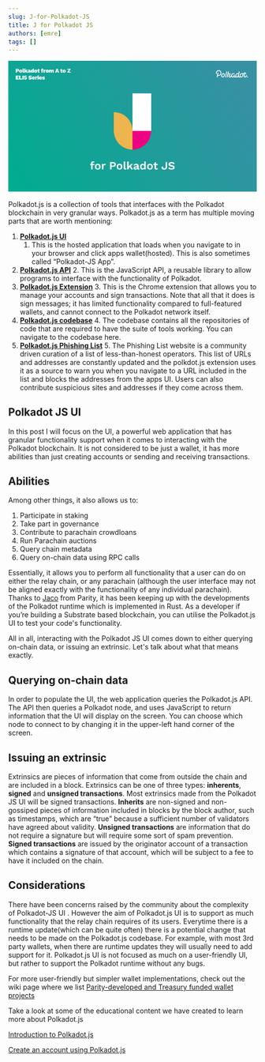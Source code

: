 ```yaml
---
slug: J-for-Polkadot-JS
title: J for Polkadot JS
authors: [emre]
tags: []
---
```


![J for Polkadot JS](./J.png)

Polkadot.js is a collection of tools that interfaces with the Polkadot blockchain in very granular ways. Polkadot.js as a term has multiple moving parts that are worth mentioning:


1. **[Polkadot.js UI](https://polkadot.js.org/)**
    1. This is the hosted application that loads when you navigate to in your browser and click apps wallet(hosted). This is also sometimes called “Polkadot-JS App”.
2. **[Polkadot.js API](https://github.com/polkadot-js/api)**
    2. This is the JavaScript API, a reusable library to allow programs to interface with the functionality of Polkadot. 
3. **[Polkadot.js Extension](https://polkadot.js.org/extension/)**
    3. This is the Chrome extension that allows you to manage your accounts and sign transactions. Note that all that it does is sign messages; it has limited functionality compared to full-featured wallets, and cannot connect to the Polkadot network itself.
4. **[Polkadot.js codebase](https://github.com/polkadot-js/)**
    4. The codebase contains all the repositories of code that are required to have the suite of tools working. You can navigate to the codebase here.
5. **[Polkadot.js Phishing List](https://polkadot.js.org/phishing/)**
    5. The Phishing List website is a community driven curation of a list of less-than-honest operators. This list of URLs and addresses are constantly updated and the polkdot.js extension uses it as a source to warn you when you navigate to a URL included in the list and blocks the addresses from the apps UI. Users can also contribute suspicious sites and addresses if they come across them.

## Polkadot JS UI

In this post I will focus on the UI, a powerful web application that has granular functionality support when it comes to interacting with the Polkadot blockchain. It is not considered to be just a wallet, it has more abilities than just creating accounts or sending and receiving transactions. 

## Abilities

Among other things, it also allows us to:

1. Participate in staking
2. Take part in governance
3. Contribute to parachain crowdloans 
4. Run Parachain auctions
5. Query chain metadata
6. Query on-chain data using RPC calls

Essentially, it allows you to perform all functionality that a  user can do on either the relay chain, or any parachain (although the user interface may not be aligned exactly with the functionality of any individual parachain). Thanks to [Jaco](https://www.parity.io/blog/people-of-parity-jaco-greeff/) from Parity, it has been keeping up with the developments of the Polkadot runtime which is implemented in Rust. As a developer if you’re building a Substrate based blockchain, you can utilise the Polkadot.js UI to test your code's functionality.

All in all, interacting with the Polkadot JS UI comes down to either querying on-chain data, or issuing an extrinsic. Let's talk about what that means exactly.

## Querying on-chain data

In order to populate the UI, the web application queries the Polkadot.js API. The API then queries a Polkadot node, and uses JavaScript to return information that the UI will display on the screen. You can choose which node to connect to by changing it in the upper-left hand corner of the screen.

## Issuing an extrinsic

Extrinsics are pieces of information that come from outside the chain and are included in a block. Extrinsics can be one of three types: **inherents**, **signed** and **unsigned transactions**. Most extrinsics made from the Polkadot JS UI will be signed transactions. **Inherits** are non-signed and non-gossiped pieces of information included in blocks by the block author, such as timestamps, which are “true” because a sufficient number of validators have agreed about validity. **Unsigned transactions** are information that do not require a signature but will require some sort of spam prevention. **Signed transactions** are issued by the originator account of a transaction which contains a signature of that account, which will be subject to a fee to have it included on the chain. 

## Considerations

There have been concerns raised  by the community about the complexity of Polkadot-JS UI . However the aim of Polkadot.js UI is to support as much functionality that the relay chain requires of its users. Everytime there is a runtime update(which can be quite often) there is a potential change that needs to be made on the Polkadot.js codebase. For example, with most 3rd party wallets, when there are runtime updates they will usually need to add support for it. Polkadot.js UI is not focused as much on a user-friendly UI, but rather to support the Polkadot runtime without any bugs. 

For more user-friendly but simpler wallet implementations, check out the wiki page where we list [Parity-developed and Treasury funded wallet projects](https://wiki.polkadot.network/docs/build-wallets#treasury-funded-wallets)

Take a look at some of the educational content we have created to learn more about Polkadot.js

[Introduction to Polkadot.js](https://www.youtube.com/watch?v=4EQqwGFV1D8)

[Create an account using Polkadot.js](https://www.youtube.com/watch?v=sy7lvAqyzkY) 